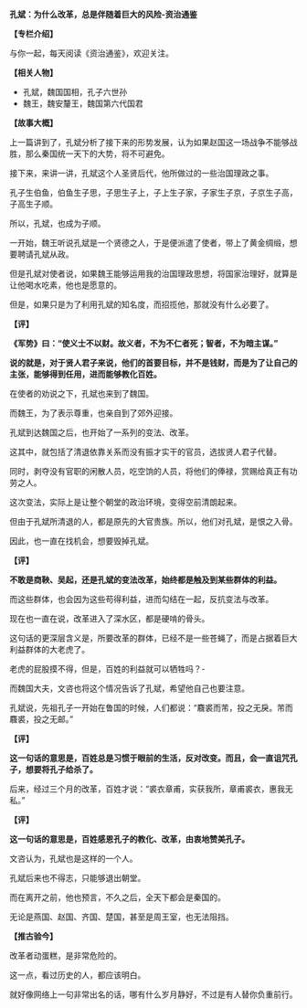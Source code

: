 **孔斌：为什么改革，总是伴随着巨大的风险-资治通鉴**

**【专栏介绍】**

与你一起，每天阅读《资治通鉴》，欢迎关注。

**【相关人物】**

- 孔斌，魏国国相，孔子六世孙
- 魏王，魏安釐王，魏国第六代国君

**【故事大概】**

上一篇讲到了，孔斌分析了接下来的形势发展，认为如果赵国这一场战争不能够战胜，那么秦国统一天下的大势，将不可避免。

接下来，来讲一讲，孔斌这个人圣贤后代，他所做过的一些治国理政之事。

孔子生伯鱼，伯鱼生子思，子思生子上，子上生子家，子家生子京，子京生子高，子高生子顺。

所以，孔斌，也成为子顺。

一开始，魏王听说孔斌是一个贤德之人，于是便派遣了使者，带上了黄金绸缎，想要聘请孔斌从政。

但是孔斌对使者说，如果魏王能够运用我的治国理政思想，将国家治理好，就算是让他喝水吃素，他也是愿意的。

但是，如果只是为了利用孔斌的知名度，而招揽他，那就没有什么必要了。

**【评】**

**《军势》曰：“使义士不以财。故义者，不为不仁者死；智者，不为暗主谋。”**

**说的就是，对于贤人君子来说，他们的首要目标，并不是钱财，而是为了让自己的主张，能够得到任用，进而能够教化百姓。**

在使者的劝说之下，孔斌也来到了魏国。

而魏王，为了表示尊重，也亲自到了郊外迎接。

孔斌到达魏国之后，也开始了一系列的变法、改革。

这其中，就包括了清退依靠关系而没有振才实干的官员，选拔贤人君子代替。

同时，剥夺没有官职的闲散人员，吃空饷的人员，将他们的俸禄，赏赐给真正有功劳之人。

这次变法，实际上是让整个朝堂的政治环境，变得空前清朗起来。

但由于孔斌所清退的人，都是原先的大官贵族。所以，他们对孔斌，是恨之入骨。

因此，也一直在找机会，想要毁掉孔斌。

**【评】**

**不敢是商鞅、吴起，还是孔斌的变法改革，始终都是触及到某些群体的利益。**

而这些群体，也会因为这些苟得利益，进而勾结在一起，反抗变法与改革。

现在也一直在说，改革进入了深水区，都是硬啃的骨头。

这句话的更深层含义是，所要改革的群体，已经不是一些苍蝇了，而是占据着巨大利益群体的大老虎了。

老虎的屁股摸不得，但是，百姓的利益就可以牺牲吗？-

而魏国大夫，文咨也将这个情况告诉了孔斌，希望他自己也要注意。

孔斌说，先祖孔子一开始在鲁国的时候，人们都说：“麛裘而芾，投之无戾。芾而麛裘，投之无邮。”

**【评】**

**这一句话的意思是，百姓总是习惯于眼前的生活，反对改变。而且，会一直诅咒孔子，想要将孔子给杀了。**

后来，经过三个月的改革，百姓才说：“裘衣章甫，实获我所，章甫裘衣，惠我无私。”

**【评】**

**这一句话的意思是，百姓感恩孔子的教化、改革，由衷地赞美孔子。**

文咨认为，孔斌也是这样的一个人。

孔斌后来也不得志，只能够退出朝堂。

而在离开之前，他也预言，不久之后，全天下都会是秦国的。

无论是燕国、赵国、齐国、楚国，甚至是周王室，也无法阻挡。

**【推古验今】**

改革者动蛋糕，是非常危险的。

这一点，看过历史的人，都应该明白。

就好像网络上一句非常出名的话，哪有什么岁月静好，不过是有人替你负重前行。